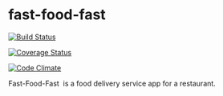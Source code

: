 # fast-food-fast
[![Build Status](https://travis-ci.com/Basitomania/Fast-Food-Fast.svg?branch=master)](https://travis-ci.com/Basitomania/Fast-Food-Fast)

[![Coverage Status](https://coveralls.io/repos/github/Basitomania/Fast-Food-Fast/badge.svg)](https://coveralls.io/github/Basitomania/Fast-Food-Fast)

[![Code Climate](https://codeclimate.com/github/codeclimate/codeclimate/badges/gpa.svg)](https://codeclimate.com/github/github/Basitomania/Fast-Food-Fast)

Fast-Food-Fast ​ is a food delivery service app for a restaurant.
